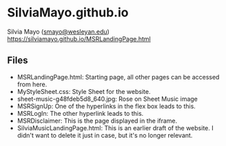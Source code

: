 # SilviaMayo.github.io

Silvia Mayo (smayo@wesleyan.edu)
https://silviamayo.github.io/MSRLandingPage.html

## Files

- MSRLandingPage.html: Starting page, all other pages can be accessed from here.
- MyStyleSheet.css: Style Sheet for the website.
- sheet-music-g48fdeb5d8_640.jpg: Rose on Sheet Music image
- MSRSignUp: One of the hyperlinks in the flex box leads to this.
- MSRLogIn: The other hyperlink leads to this.
- MSRDisclaimer: This is the page displayed in the iframe.
- SilviaMusicLandingPage.html: This is an earlier draft of the website. I didn't want to delete it just in case, but it's no longer relevant.
